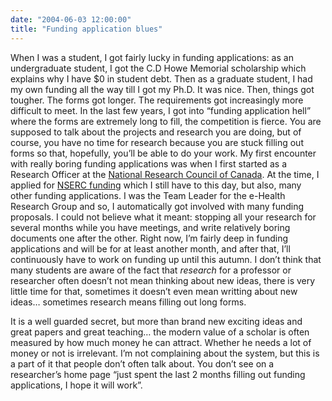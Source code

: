 ```yaml
---
date: "2004-06-03 12:00:00"
title: "Funding application blues"
---
```




When I was a student, I got fairly lucky in funding applications: as an undergraduate student, I got the C.D Howe Memorial scholarship which explains why I have $0 in student debt. Then as a graduate student, I had my own funding all the way till I got my Ph.D. It was nice. Then, things got tougher. The forms got longer. The requirements got increasingly more difficult to meet. In the last few years, I got into &ldquo;funding application hell&rdquo; where the forms are extremely long to fill, the competition is fierce. You are supposed to talk about the projects and research you are doing, but of course, you have no time for research because you are stuck filling out forms so that, hopefully, you&rsquo;ll be able to do your work. My first encounter with really boring funding applications was when I first started as a Research Officer at the [National Research Council of Canada](http://www.nrc-cnrc.gc.ca/index.html). At the time, I applied for [NSERC funding](http://www.nserc-crsng.gc.ca/) which I still have to this day, but also, many other funding applications. I was the Team Leader for the e-Health Research Group and so, I automatically got involved with many funding proposals. I could not believe what it meant: stopping all your research for several months while you have meetings, and write relatively boring documents one after the other. Right now, I&rsquo;m fairly deep in funding applications and will be for at least another month, and after that, I&rsquo;ll continuously have to work on funding up until this autumn.
I don&rsquo;t think that many students are aware of the fact that <i>research</i> for a professor or researcher often doesn&rsquo;t not mean thinking about new ideas, there is very little time for that, sometimes it doesn&rsquo;t even mean writting about new ideas&hellip; sometimes research means filling out long forms.

It is a well guarded secret, but more than brand new exciting ideas and great papers and great teaching&hellip; the modern value of a scholar is often measured by how much money he can attract. Whether he needs a lot of money or not is irrelevant. I&rsquo;m not complaining about the system, but this is a part of it that people don&rsquo;t often talk about. You don&rsquo;t see on a researcher&rsquo;s home page &ldquo;just spent the last 2 months filling out funding applications, I hope it will work&rdquo;.

